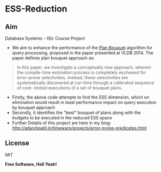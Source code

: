 ESS-Reduction
=============

Aim
----

Database Systems - IISc Course Project
- We aim to enhance the performance of the [Plan Bouquet] algorithm for query processing,  proposed in the paper presented at VLDB 2014. The paper defines plan bouquet approach as:

> In this paper, we investigate a conceptually new approach, wherein
> the compile-time estimation process is completely eschewed for
> error-prone selectivities. Instead, these selectivities are systematically 
> discovered at run-time through a calibrated sequence of cost-
> limited executions of a set of bouquet plans.

- Firstly, the above code attempts to find the ESS dimension, which on elimination would result in least performance impact on query execution by bouquet approach
- Secondly, it identifies the "best" bouquet of plans along with the budgets to be executed in the reduced ESS space
- Further Details of this project are here in my blog: http://adarshpatil.in/timewarp/projects/error-prone-predicates.html

[Plan Bouquet]:http://dsl.serc.iisc.ernet.in/projects/QUEST/index.html#pub

License
----

MIT

**Free Software, Hell Yeah!**
